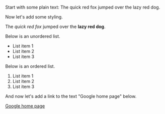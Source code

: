 Start with some plain text: The quick red fox jumped over the lazy red dog.

Now let's add some styling. 

The *quick red fox* jumped over the **lazy red dog**.

Below is an unordered list.

* List item 1
* List item 2
* List item 3

Below is an ordered list.

1. List item 1
2. List item 2
3. List item 3

And now let's add a link to the text "Google home page" below.

[Google home page](https://www.google.com)
